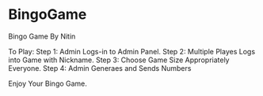 # BingoGame
Bingo Game By Nitin

To Play:
Step 1:
Admin Logs-in to Admin Panel.
Step 2:
Multiple Playes Logs into Game with Nickname.
Step 3:
Choose Game Size Appropriately Everyone.
Step 4:
Admin Generaes and Sends Numbers

Enjoy Your Bingo Game.
